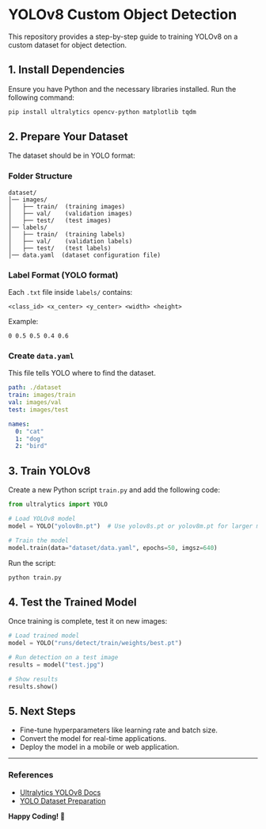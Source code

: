  # YOLOv8 Custom Object Detection

This repository provides a step-by-step guide to training YOLOv8 on a custom dataset for object detection.

## **1. Install Dependencies**
Ensure you have Python and the necessary libraries installed. Run the following command:

```bash
pip install ultralytics opencv-python matplotlib tqdm
```

## **2. Prepare Your Dataset**
The dataset should be in YOLO format:

### **Folder Structure**
```
dataset/
│── images/
│   ├── train/  (training images)
│   ├── val/    (validation images)
│   ├── test/   (test images)
│── labels/
│   ├── train/  (training labels)
│   ├── val/    (validation labels)
│   ├── test/   (test labels)
│── data.yaml  (dataset configuration file)
```

### **Label Format (YOLO format)**
Each `.txt` file inside `labels/` contains:
```
<class_id> <x_center> <y_center> <width> <height>
```
Example:
```
0 0.5 0.5 0.4 0.6
```

### **Create `data.yaml`**
This file tells YOLO where to find the dataset.

```yaml
path: ./dataset
train: images/train
val: images/val
test: images/test

names:
  0: "cat"
  1: "dog"
  2: "bird"
```

## **3. Train YOLOv8**
Create a new Python script `train.py` and add the following code:

```python
from ultralytics import YOLO

# Load YOLOv8 model
model = YOLO("yolov8n.pt")  # Use yolov8s.pt or yolov8m.pt for larger models

# Train the model
model.train(data="dataset/data.yaml", epochs=50, imgsz=640)
```

Run the script:
```bash
python train.py
```

## **4. Test the Trained Model**
Once training is complete, test it on new images:

```python
# Load trained model
model = YOLO("runs/detect/train/weights/best.pt")

# Run detection on a test image
results = model("test.jpg")

# Show results
results.show()
```

## **5. Next Steps**
- Fine-tune hyperparameters like learning rate and batch size.
- Convert the model for real-time applications.
- Deploy the model in a mobile or web application.

---
### **References**
- [Ultralytics YOLOv8 Docs](https://docs.ultralytics.com/)
- [YOLO Dataset Preparation](https://roboflow.com/)

**Happy Coding! 🚀**


